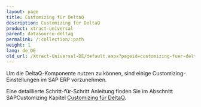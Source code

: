 ```yaml
---
layout: page
title: Customizing für DeltaQ
description: Customizing für DeltaQ
product: xtract-universal
parent: datasource-deltaq
permalink: /:collection/:path
weight: 1
lang: de_DE
old_url: /Xtract-Universal-DE/default.aspx?pageid=customizing-fuer-deltaq
---
```


Um die DeltaQ-Komponente nutzen zu können, sind einige Customizing-Einstellungen im SAP ERP vorzunehmen.
 
Eine detaillierte Schritt-für-Schritt Anleitung finden Sie im Abschnitt SAPCustomizing Kapitel [Customizing für DeltaQ](../sap-customizing/customizing-fuer-deltaq).